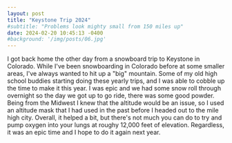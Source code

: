 ```yaml
---
layout: post
title: "Keystone Trip 2024"
#subtitle: "Problems look mighty small from 150 miles up"
date: 2024-02-20 10:45:13 -0400
#background: '/img/posts/06.jpg'
---
```


I got back home the other day from a snowboard trip to Keystone in Colorado. While I've been snowboarding in Colorado before at some smaller areas, I've always wanted to hit up a "big" mountain. Some of my old high school buddies starting doing these yearly trips, and I was able to cobble up the time to make it this year. I was epic and we had some snow roll through overnight so the day we got up to go ride, there was some good powder. Being from the Midwest I knew that the altitude would be an issue, so I used an altitude mask that I had used in the past before I headed out to the mile high city. Overall, it helped a bit, but there's not much you can do to try and pump oxygen into your lungs at roughy 12,000 feet of elevation. Regardless, it was an epic time and I hope to do it again next year. 

